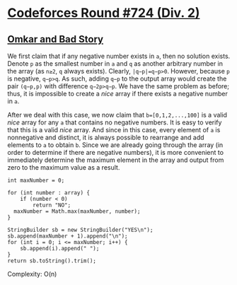 # [Codeforces Round #724 (Div. 2)](https://codeforces.com/contest/1536)

## [Omkar and Bad Story](https://codeforces.com/contest/1536/problem/A)

We first claim that if any negative number exists in `a`, then no solution exists. Denote `p` as the smallest number in `a` and `q` as another arbitrary number in the array (as `n≥2`, `q` always exists). Clearly, `|q−p|=q−p>0`. However, because `p` is negative, `q−p>q`. As such, adding `q−p` to the output array would create the pair `(q−p,p)` with difference `q−2p>q−p`. We have the same problem as before; thus, it is impossible to create a _nice_ array if there exists a negative number in `a`. 

After we deal with this case, we now claim that `b=[0,1,2,...,100]` is a valid _nice_ array for any `a` that contains no negative numbers. It is easy to verify that this is a valid _nice_ array. And since in this case, every element of `a` is nonnegative and distinct, it is always possible to rearrange and add elements to `a` to obtain `b`. Since we are already going through the array (in order to determine if there are negative numbers), it is more convenient to immediately determine the maximum element in the array and output from zero to the maximum value as a result.

    int maxNumber = 0;  
      
    for (int number : array) {  
        if (number < 0)  
            return "NO";  
      maxNumber = Math.max(maxNumber, number);  
    }  
      
    StringBuilder sb = new StringBuilder("YES\n");  
    sb.append(maxNumber + 1).append("\n");  
    for (int i = 0; i <= maxNumber; i++) {  
        sb.append(i).append(" ");  
    }  
    return sb.toString().trim();

Complexity: O(n)

